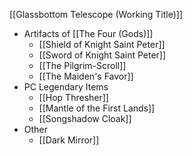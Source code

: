 [[Glassbottom Telescope (Working Title)]]

* Artifacts of [[The Four (Gods)]]
	* [[Shield of Knight Saint Peter]]
	* [[Sword of Knight Saint Peter]]
	* [[The Pilgrim-Scroll]]
	* [[The Maiden's Favor]]
* PC Legendary Items
	* [[Hop Thresher]]
	* [[Mantle of the First Lands]]
	* [[Songshadow Cloak]]
* Other
	* [[Dark Mirror]]
